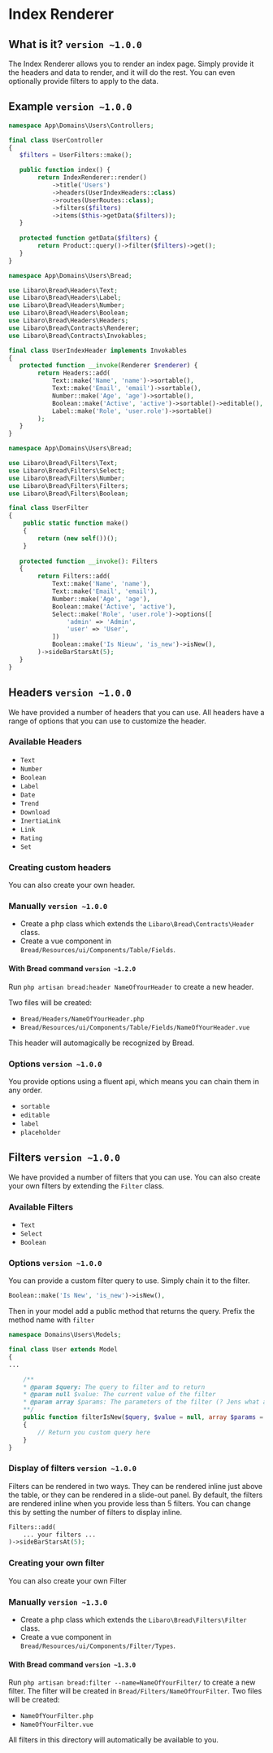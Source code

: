 # Index Renderer

## What is it? `version ~1.0.0`

The Index Renderer allows you to render an index page. Simply provide it the headers and data to render, and it will do
the rest. You can even optionally provide filters to apply to the data.

## Example `version ~1.0.0`

````php
namespace App\Domains\Users\Controllers;

final class UserController
{
   $filters = UserFilters::make();

   public function index() {
        return IndexRenderer::render()
            ->title('Users')
            ->headers(UserIndexHeaders::class)
            ->routes(UserRoutes::class);
            ->filters($filters)
            ->items($this->getData($filters));
   }
   
   protected function getData($filters) {
        return Product::query()->filter($filters)->get();
   }
}
````

````php
namespace App\Domains\Users\Bread;

use Libaro\Bread\Headers\Text;
use Libaro\Bread\Headers\Label;
use Libaro\Bread\Headers\Number;
use Libaro\Bread\Headers\Boolean;
use Libaro\Bread\Headers\Headers;
use Libaro\Bread\Contracts\Renderer;
use Libaro\Bread\Contracts\Invokables;

final class UserIndexHeader implements Invokables
{
   protected function __invoke(Renderer $renderer) {
        return Headers::add(
            Text::make('Name', 'name')->sortable(),
            Text::make('Email', 'email')->sortable(),
            Number::make('Age', 'age')->sortable(),
            Boolean::make('Active', 'active')->sortable()->editable(),
            Label::make('Role', 'user.role')->sortable()
        );
   }
}
````

````php
namespace App\Domains\Users\Bread;

use Libaro\Bread\Filters\Text;
use Libaro\Bread\Filters\Select;
use Libaro\Bread\Filters\Number;
use Libaro\Bread\Filters\Filters;
use Libaro\Bread\Filters\Boolean;

final class UserFilter
{
    public static function make()
    {
        return (new self())();
    }
    
   protected function __invoke(): Filters 
   {
        return Filters::add(
            Text::make('Name', 'name'),
            Text::make('Email', 'email'),
            Number::make('Age', 'age'),
            Boolean::make('Active', 'active'),
            Select::make('Role', 'user.role')->options([
                'admin' => 'Admin',
                'user' => 'User',
            ])
            Boolean::make('Is Nieuw', 'is_new')->isNew(),
        )->sideBarStarsAt(5);
   }
}
````

## Headers `version ~1.0.0`
We have provided a number of headers that you can use.
All headers have a range of options that you can use to customize the header.

### Available Headers
- `Text`
- `Number`
- `Boolean`
- `Label`
- `Date`
- `Trend`
- `Download`
- `InertiaLink`
- `Link`
- `Rating`
- `Set`

### Creating custom headers
You can also create your own header. 

### Manually `version ~1.0.0`
- Create a php class which extends the 
`Libaro\Bread\Contracts\Header` class. 
- Create a vue component in `Bread/Resources/ui/Components/Table/Fields`.

#### With Bread command `version ~1.2.0`
Run `php artisan bread:header NameOfYourHeader` to create a new header.

Two files will be created:
- `Bread/Headers/NameOfYourHeader.php`
- `Bread/Resources/ui/Components/Table/Fields/NameOfYourHeader.vue`

This header will automagically be recognized by Bread.

### Options `version ~1.0.0`
You provide options using a fluent api, which means you can chain them in any order.
- `sortable`
- `editable`
- `label`
- `placeholder`

## Filters `version ~1.0.0`
We have provided a number of filters that you can use. You can also create your own filters by 
extending the `Filter` class.

### Available Filters
- `Text`
- `Select`
- `Boolean`

### Options `version ~1.0.0`
You can provide a custom filter query to use. Simply chain it to the filter.

````php
Boolean::make('Is New', 'is_new')->isNew(),
````

Then in your model add a public method that returns the query. Prefix the method name
with `filter`

````php
namespace Domains\Users\Models;

final class User extends Model
{
...

    /**
    * @param $query: The query to filter and to return
    * @param null $value: The current value of the filter
    * @param array $params: The parameters of the filter (? Jens what are these params?)
    **/ 
    public function filterIsNew($query, $value = null, array $params = [])
    {
        // Return you custom query here
    }
}
````

### Display of filters `version ~1.0.0`
Filters can be rendered in two ways. They can be rendered inline just above the table, or they can be rendered
in a slide-out panel. By default, the filters are rendered inline when you provide less than 5 filters.
You can change this by setting the number of filters to display inline.
````php
Filters::add(
    ... your filters ...
)->sideBarStarsAt(5);
````

### Creating your own filter
You can also create your own Filter

### Manually `version ~1.3.0`
- Create a php class which extends the
  `Libaro\Bread\Filters\Filter` class.
- Create a vue component in `Bread/Resources/ui/Components/Filter/Types`.

#### With Bread command `version ~1.3.0`
Run `php artisan bread:filter --name=NameOfYourFilter/` to create a new filter. The filter will be created
in `Bread/Filters/NameOfYourFilter`.
Two files will be created:
- `NameOfYourFilter.php`
- `NameOfYourFilter.vue`

All filters in this directory will automatically be available to you.

